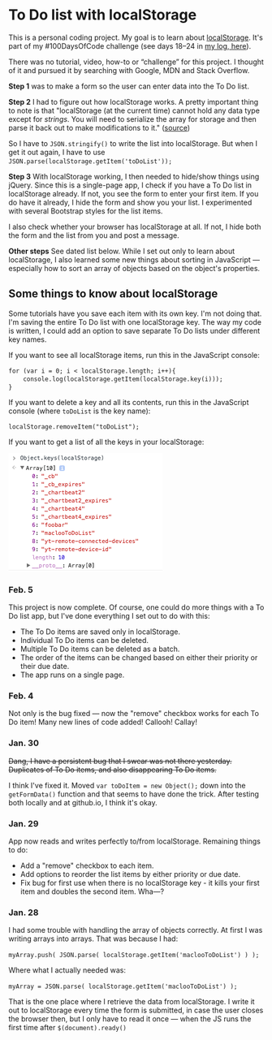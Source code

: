 # To Do list with localStorage

This is a personal coding project. My goal is to learn about [localStorage](https://developer.mozilla.org/en-US/docs/Web/API/Web_Storage_API). It's part of my #100DaysOfCode challenge (see days 18–24 in [my log, here](https://github.com/macloo/100-days-of-code/blob/master/log.md)).

There was no tutorial, video, how-to or “challenge” for this project. I thought of it and pursued it by searching with Google, MDN and Stack Overflow.

**Step 1** was to make a form so the user can enter data into the To Do list.

**Step 2** I had to figure out how localStorage works. A pretty important thing to note is that "localStorage (at the current time) cannot hold any data type except for *strings*. You will need to serialize the array for storage and then parse it back out to make modifications to it." ([source](http://stackoverflow.com/questions/16083919/push-json-objects-to-array-in-localstorage))

So I have to `JSON.stringify()` to write the list into localStorage. But when I get it out again, I have to use `JSON.parse(localStorage.getItem('toDoList'));`

**Step 3** With localStorage working, I then needed to hide/show things using jQuery. Since this is a single-page app, I check if you have a To Do list in localStorage already. If not, you see the form to enter your first item. If you do have it already, I hide the form and show you your list. I experimented with several Bootstrap styles for the list items.

I also check whether your browser has localStorage at all. If not, I hide both the form and the list from you and post a message.

**Other steps** See dated list below. While I set out only to learn about localStorage, I also learned some new things about sorting in JavaScript — especially how to sort an array of objects based on the object's properties.

## Some things to know about localStorage

Some tutorials have you save each item with its own key. I'm not doing that. I'm saving the entire To Do list with one localStorage key. The way my code is written, I could add an option to save separate To Do lists under different key names.

If you want to see all localStorage items, run this in the JavaScript console:

```
for (var i = 0; i < localStorage.length; i++){
    console.log(localStorage.getItem(localStorage.key(i)));
}
```

If you want to delete a key and all its contents, run this in the JavaScript console (where `toDoList` is the key name):

```
localStorage.removeItem("toDoList");
```

If you want to get a list of all the keys in your localStorage:

![Screen capture: List keys in localStorage](images/keys-localStorage.png)

### Feb. 5

This project is now complete. Of course, one could do more things with a To Do list app, but I've done everything I set out to do with this:

* The To Do items are saved only in localStorage.
* Individual To Do items can be deleted.
* Multiple To Do items can be deleted as a batch.
* The order of the items can be changed based on either their priority or their due date.
* The app runs on a single page.

### Feb. 4

Not only is the bug fixed — now the "remove" checkbox works for each To Do item! Many new lines of code added! Callooh! Callay!

### Jan. 30

~~Dang, I have a persistent bug that I swear was not there yesterday. Duplicates of To Do items, and also disappearing To Do items.~~

I think I've fixed it. Moved `var toDoItem = new Object();` down into the `getFormData()` function and that seems to have done the trick. After testing both locally and at github.io, I think it's okay.

### Jan. 29

App now reads and writes perfectly to/from localStorage. Remaining things to do:

* Add a "remove" checkbox to each item.
* Add options to reorder the list items by either priority or due date.
* Fix bug for first use when there is no localStorage key - it kills your first item and doubles the second item. Wha—?

### Jan. 28

I had some trouble with handling the array of objects correctly. At first I was writing arrays into arrays. That was because I had:

`myArray.push( JSON.parse( localStorage.getItem('maclooToDoList') ) );`

Where what I actually needed was:

`myArray = JSON.parse( localStorage.getItem('maclooToDoList') );`

That is the one place where I retrieve the data from localStorage. I write it out to localStorage every time the form is submitted, in case the user closes the browser then, but I only have to read it once — when the JS runs the first time after `$(document).ready()`
